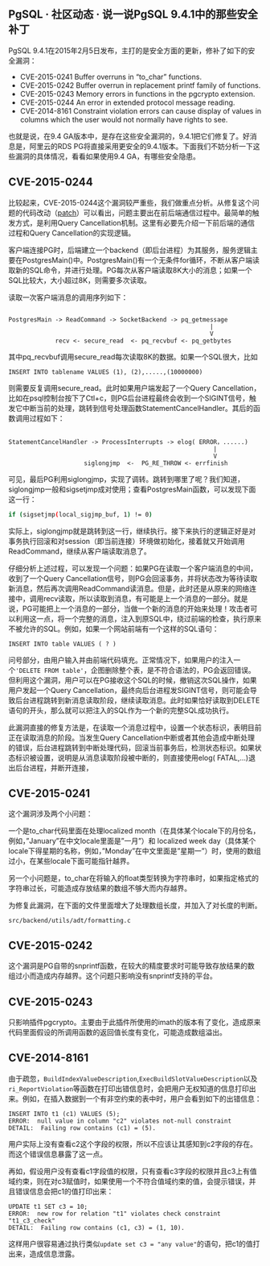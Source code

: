 ## PgSQL · 社区动态 · 说一说PgSQL 9.4.1中的那些安全补丁


PgSQL 9.4.1在2015年2月5日发布，主打的是安全方面的更新，修补了如下的安全漏洞：  


* CVE-2015-0241 Buffer overruns in “to_char” functions.
* CVE-2015-0242 Buffer overrun in replacement printf family of functions.
* CVE-2015-0243 Memory errors in functions in the pgcrypto extension.
* CVE-2015-0244 An error in extended protocol message reading.
* CVE-2014-8161 Constraint violation errors can cause display of values in columns which the user would not normally have rights to see.



也就是说，在9.4 GA版本中，是存在这些安全漏洞的，9.4.1把它们修复了。好消息是，阿里云的RDS PG将直接采用更安全的9.4.1版本。下面我们不妨分析一下这些漏洞的具体情况，看看如果使用9.4 GA，有哪些安全隐患。  

## CVE-2015-0244


比较起来，CVE-2015-0244这个漏洞较严重些，我们做重点分析。从修复这个问题的代码改动（[patch][0]）可以看出，问题主要出在前后端通信过程中。最简单的触发方式，是利用Query Cancellation机制。这里有必要先介绍一下前后端的通信过程和Query Cancellation的实现逻辑。  


客户端连接PG时，后端建立一个backend（即后台进程）为其服务，服务逻辑主要在PostgresMain()中。PostgresMain()有一个无条件for循环，不断从客户端读取新的SQL命令，并进行处理。PG每次从客户端读取8K大小的消息；如果一个SQL比较大，大小超过8K，则需要多次读取。  


读取一次客户端消息的调用序列如下：  

```LANG

PostgresMain -> ReadCommand -> SocketBackend -> pq_getmessage
                                                        |
                                                        V
             recv <- secure_read  <- pq_recvbuf <- pq_getbytes

```


其中pq_recvbuf调用secure_read每次读取8K的数据。如果一个SQL很大，比如  

```LANG
INSERT INTO tablename VALUES (1), (2),.....,(10000000)

```


则需要反复调用secure_read。此时如果用户端发起了一个Query Cancellation，比如在psql控制台按下了Ctl+c，则PG后台进程最终会收到一个SIGINT信号，触发它中断当前的处理，跳转到信号处理函数StatementCancelHandler。其后的函数调用过程如下：  

```LANG

StatementCancelHandler -> ProcessInterrupts -> elog( ERROR，......) 
                                                         |
                                                         V
                     siglongjmp  <-  PG_RE_THROW <- errfinish

```


可见，最后PG利用siglongjmp，实现了调转。跳转到哪里了呢？我们知道，siglongjmp一般和sigsetjmp成对使用；查看PostgresMain函数，可以发现下面这一行：  

```bash
if (sigsetjmp(local_sigjmp_buf, 1) != 0)

```


实际上，siglongjmp就是跳转到这一行，继续执行。接下来执行的逻辑正好是对事务执行回滚和对session（即当前连接）环境做初始化，接着就又开始调用ReadCommand，继续从客户端读取消息了。  


仔细分析上述过程，可以发现一个问题：如果PG在读取一个客户端消息的中间，收到了一个Query Cancellation信号，则PG会回滚事务，并将状态改为等待读取新消息，然后再次调用ReadCommand读消息。但是，此时还是从原来的网络连接中，调用recv读取，所以读取到消息，有可能是上一个消息的一部分。就是说，PG可能把上一个消息的一部分，当做一个新的消息的开始来处理！攻击者可以利用这一点，将一个完整的消息，注入到原SQL中，绕过前端的检查，执行原来不被允许的SQL。例如，如果一个网站前端有一个这样的SQL语句：  

```LANG
INSERT INTO table VALUES ( ? )

```


问号部分，由用户输入并由前端代码填充。正常情况下，如果用户的注入一个`'DELETE FROM table'`，企图删除整个表，是不符合语法的，PG会返回错误。但利用这个漏洞，用户可以在PG接收这个SQL的时候，撤销这次SQL操作，如果用户发起一个Query Cancellation，最终向后台进程发SIGINT信号，则可能会导致后台进程跳转到新消息读取阶段，继续读取消息。此时如果恰好读取到DELETE语句的开头，那么就可以把注入的SQL作为一个新的完整SQL成功执行。  


此漏洞直接的修复方法是，在读取一个消息过程中，设置一个状态标识，表明目前正在读取消息的阶段。当发生Query Cancellation中断或者其他会造成中断处理的错误，后台进程跳转到中断处理代码，回滚当前事务后，检测状态标识。如果状态标识被设置，说明是从消息读取阶段被中断的，则直接使用elog( FATAL,…)退出后台进程，并断开连接，  

## CVE-2015-0241


这个漏洞涉及两个小问题：  


一个是to_char代码里面在处理localized month（在具体某个locale下的月份名，例如，”January”在中文locale里面是”一月”）和 localized week day（具体某个locale下得星期的名称，例如，”Monday”在中文里面是”星期一”）时，使用的数组过小，在某些locale下面可能指针越界。  


另一个小问题是，to_char在将输入的float类型转换为字符串时，如果指定格式的字符串过长，可能造成存放结果的数组不够大而内存越界。  


为修复此漏洞，在下面的文件里面增大了处理数组长度，并加入了对长度的判断。  

```LANG
src/backend/utils/adt/formatting.c

```

## CVE-2015-0242


这个漏洞是PG自带的snprintf函数，在较大的精度要求时可能导致存放结果的数组过小而造成内存越界。这个问题只影响没有snprintf支持的平台。  

## CVE-2015-0243


只影响插件pgcrypto。主要由于此插件所使用的imath的版本有了变化，造成原来代码里面假设的所调用函数的返回值长度有变化，可能造成数组溢出。  

## CVE-2014-8161


由于疏忽，`BuildIndexValueDescription`,`ExecBuildSlotValueDescription`以及`ri_ReportViolation`等函数在打印出错信息时，会把用户无权知道的信息打印出来。例如，在插入数据到一个有非空约束的表中时，用户会看到如下的出错信息：  

```LANG
INSERT INTO t1 (c1) VALUES (5); 
ERROR:  null value in column "c2" violates not-null constraint
DETAIL:  Failing row contains (c1) = (5).

```


用户实际上没有查看c2这个字段的权限，所以不应该让其感知到c2字段的存在。而这个错误信息暴露了这一点。  


再如，假设用户没有查看c1字段值的权限，只有查看c3字段的权限并且c3上有值域约束，则在对c3赋值时，如果使用一个不符合值域约束的值，会提示错误，并且错误信息会把c1的值打印出来：  

```LANG
UPDATE t1 SET c3 = 10; 
ERROR:  new row for relation "t1" violates check constraint "t1_c3_check"
DETAIL:  Failing row contains (c1, c3) = (1, 10).

```


这样用户很容易通过执行类似`update set c3 = "any value"`的语句，把c1的值打出来，造成信息泄露。  


[0]: http://git.postgresql.org/gitweb/?p=postgresql.git;a=commitdiff;h=2b3a8b20c2da9f39ffecae25ab7c66974fbc0d3b